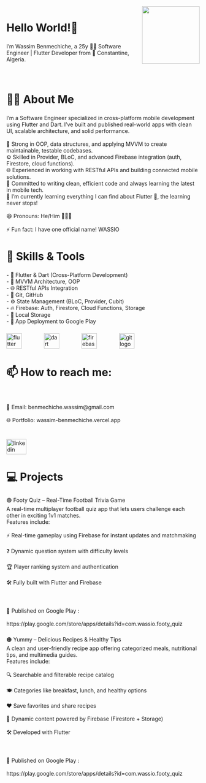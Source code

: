 <img align="right" height="150" src="https://media.giphy.com/media/M9gbBd9nbDrOTu1Mqx/giphy.gif"  />

###

<h1 align="left">Hello World!👋</h1>

###

<p align="left">I’m Wassim Benmechiche, a 25y 👨‍💻 Software Engineer  | Flutter Developer from 📍 Constantine, Algeria.</p>

###

<p align="left"></p>

###

<p align="left"></p>

###

<br clear="both">

<h1 align="left">👩‍💻  About Me</h1>

###

<p align="left">I’m a Software Engineer specialized in cross-platform mobile development using Flutter and Dart. I’ve built and published real-world apps with clean UI, scalable architecture, and solid performance.<br><br>🧠 Strong in OOP, data structures, and applying MVVM to create maintainable, testable codebases.<br>⚙️ Skilled in Provider, BLoC, and advanced Firebase integration (auth, Firestore, cloud functions).<br>🌐 Experienced in working with RESTful APIs and building connected mobile solutions.<br>🧹 Committed to writing clean, efficient code and always learning the latest in mobile tech.<br>🌱 I’m currently learning everything I can find about Flutter 💙, the learning never stops!<br><br>😄 Pronouns: He/Him 👩🏻‍💻<br><br>⚡ Fun fact: I have one official name! WASSIO</p>

###

<p align="left"></p>

###

<p align="left"></p>

###

<h1 align="left">🧠 Skills & Tools</h1>

###

<p align="left">- 📱 Flutter & Dart (Cross-Platform Development)  <br>- 🧠 MVVM Architecture, OOP  <br>- 🌐 RESTful APIs Integration  <br>- 🔧 Git, GitHub  <br>- ⚙️ State Management (BLoC, Provider, Cubit)  <br>- 🔥 Firebase: Auth, Firestore, Cloud Functions, Storage  <br>- 💾 Local Storage  <br>- 🚀 App Deployment to Google Play</p>

###

<div align="left">
  <img src="https://cdn.jsdelivr.net/gh/devicons/devicon/icons/flutter/flutter-original.svg" height="40" alt="flutter logo"  />
  <img width="50" />
  <img src="https://cdn.jsdelivr.net/gh/devicons/devicon/icons/dart/dart-original.svg" height="40" alt="dart logo"  />
  <img width="50" />
  <img src="https://cdn.jsdelivr.net/gh/devicons/devicon/icons/firebase/firebase-plain.svg" height="40" alt="firebase logo"  />
  <img width="50" />
  <img src="https://cdn.jsdelivr.net/gh/devicons/devicon/icons/git/git-original.svg" height="40" alt="git logo"  />
</div>

###

<p align="left"></p>

###

<p align="left"></p>

###

<h1 align="left">📫 How to reach me:</h1>

###

<br clear="both">

<p align="left">📧 Email:   benmechiche.wassim@gmail.com  <br><br>🌐 Portfolio: wassim-benmechiche.vercel.app</p>

###

<br clear="both">

<div align="left">
  <a href="https://www.linkedin.com/in/wassim-benmechiche" target="_blank">
    <img src="https://raw.githubusercontent.com/maurodesouza/profile-readme-generator/master/src/assets/icons/social/linkedin/default.svg" width="52" height="40" alt="linkedin logo"  />
  </a>
</div>

###

<p align="left"></p>

###

<p align="left"></p>

###

<h1 align="left">💻 Projects</h1>

###

<p align="left">🟢 Footy Quiz – Real-Time Football Trivia Game<br>A real-time multiplayer football quiz app that lets users challenge each other in exciting 1v1 matches.<br>Features include:<br><br>⚡ Real-time gameplay using Firebase for instant updates and matchmaking<br><br>❓ Dynamic question system with difficulty levels<br><br>🏆 Player ranking system and authentication<br><br>🛠️ Fully built with Flutter and Firebase<br><br><br><br>🔗 Published on Google Play :<br><br>https://play.google.com/store/apps/details?id=com.wassio.footy_quiz</p>

###

<p align="left"></p>

###

<p align="left">🟠 Yummy – Delicious Recipes & Healthy Tips<br>A clean and user-friendly recipe app offering categorized meals, nutritional tips, and multimedia guides.<br>Features include:<br><br>🔍 Searchable and filterable recipe catalog<br><br>🍽️ Categories like breakfast, lunch, and healthy options<br><br>❤️ Save favorites and share recipes<br><br>🔄 Dynamic content powered by Firebase (Firestore + Storage)<br><br>🛠️ Developed with Flutter<br><br><br><br>🔗 Published on Google Play :<br><br> https://play.google.com/store/apps/details?id=com.wassio.footy_quiz</p>

###

